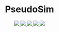 <h1 align=center>PseudoSim</h1>

<p>
  <div align=center>
    <a href="https://github.com/pseudify/pseudo-sim/graphs/contributors">
      <img src="https://img.shields.io/github/contributors/pseudify/pseudo-sim">
    </a>
    <a href="https://github.com/pseudify/pseudo-sim/issues">
      <img src="https://img.shields.io/github/issues/pseudify/pseudo-sim">
    </a>
    <a href="https://github.com/pseudify/pseudo-sim/blob/main/LICENSE">
      <img src="https://img.shields.io/github/license/pseudify/pseudo-sim">
    </a>
    <a href="https://github.com/pseudify/pseudo-sim/forks">
      <img src="https://img.shields.io/github/forks/pseudify/pseudo-sim">
    </a>
    <a href="https://github.com/pseudify/pseudo-sim/stargazers">
      <img src="https://img.shields.io/github/stars/pseudify/pseudo-sim">
    </a>
    
  </div>
</p>
